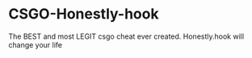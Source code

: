 # CSGO-Honestly-hook
The BEST and most LEGIT csgo cheat ever created. Honestly.hook will change your life
